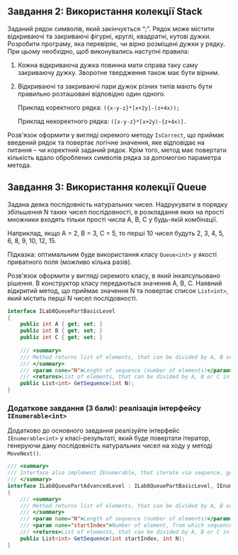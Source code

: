 ## Завдання 2: Використання колекції Stack<T>

Заданий рядок символів, який закінчується “;”. Рядок може містити відкриваючі та закриваючі фігурні, круглі, квадратні, кутові дужки. Розробити програму, яка перевіряє, чи вірно розміщені дужки у рядку. При цьому необхідно, щоб виконувались наступні правила:

1. Кожна відкриваюча дужка повинна мати справа таку саму закриваючу дужку. Зворотне твердження також має бути вірним.

2. Відкриваючі та закриваючі пари дужок різних типів мають бути правильно розташовані відповідно один одного.

   Приклад коректного рядка: `({x-y-z}*[x+2y]-(z+4x));`
   
   Приклад некоректного рядка: `([x-y-z}*[x+2y)-{z+4x)].`

Розв'язок оформити у вигляді окремого методу `IsCorrect`, що приймає введений рядок та повертає логічне значення, яке відповідає на питання – чи коректний заданий рядок. Крім того, метод має повертати кількість вдало оброблених символів рядка за допомогою параметра метода.

## Завдання 3: Використання колекції Queue<T>

Задана деяка послідовність натуральних чисел. Надрукувати в порядку збільшення N таких чисел послідовності, в розкладання яких на прості множники входять тільки прості числа A, B, C у будь-якій комбінації.

Наприклад, якщо A = 2, В = 3, С = 5, то перші 10 чисел будуть 2, 3, 4, 5, 6, 8, 9, 10, 12, 15.

Підказка: оптимальним буде використання класу `Queue<int>` у якості приватного поля (можливо кілька разів).

Розв'язок оформити у вигляді окремого класу, в який інкапсульовано рішення. В конструктор класу передаються значення А, В, С. Наявний відкритий метод, що приймає значення N та повертає список `List<int>`, який містить перші N чисел послідовності.

```csharp
interface ILab8QueuePartBasicLevel
{
    public int A { get; set; }
    public int B { get; set; }
    public int C { get; set; }
    
    /// <summary>
    /// Method returns list of elements, that can be divided by A, B or C in ascending order
    /// </summary>
    /// <param name="N">Lenght of sequence (number of elements)</param>
    /// <returns>List of elements, that can be divided by A, B or C in ascending order</returns>
    public List<int> GetSequence(int N);
}
```
### Додаткове завдання (3 бали): реалізація інтерфейсу `IEnumerable<int>`

Додатково до основного завдання реалізуйте інтерфейс `IEnumerable<int>` у класі-результаті, який буде повертати ітератор, генеруючи дану послідовність натуральних чисел на ходу у методі `MoveNext()`.

```csharp
/// <summary>
/// Interface also implement IEnumerable, that iterate via sequence, generating elements in MoveNext() method
/// </summary>
interface ILab8QueuePartAdvancedLevel : ILab8QueuePartBasicLevel, IEnumerable<int>
{
    /// <summary>
    /// Method returns list of elements, that can be divided by A, B or C in ascending order
    /// </summary>
    /// <param name="N">Length of sequence (number of elements)</param>
    /// <param name="startIndex">Number of element, from which sequence starts (0 - sequence will not skip elements)</param>
    /// <returns>List of elements, that can be divided by A, B or C in ascending order</returns>
    public List<int> GetSequence(int startIndex, int N);
}
